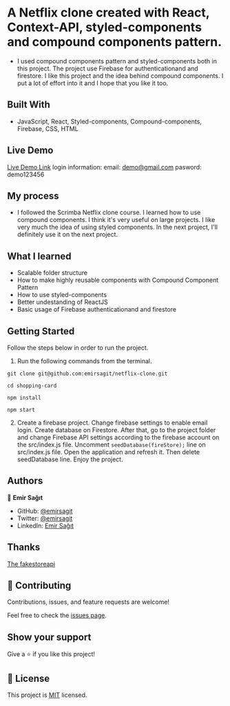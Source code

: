 # A Netflix clone created with React, Context-API, styled-components and compound components pattern.

- I used compound components pattern and styled-components both in this project. The project use Firebase for authenticationand and firestore. I like this project and the idea behind compound components. I put a lot of effort into it and I hope that you like it too.

## Built With

- JavaScript, React, Styled-components, Compound-components, Firebase, CSS, HTML

## Live Demo

[Live Demo Link](https://615b0e18b5a2d127119f7e8a--netflix-clone-with-compound.netlify.app/)
login information: email: demo@gmail.com pasword: demo123456
 
## My process

- I followed the Scrimba Netflix clone course. I learned how to use compound components. I think it's very useful on large projects. I like very much the idea of using styled components. In the next project, I'll definitely use it on the next project. 

## What I learned

- Scalable folder structure
- How to make highly reusable components with Compound Component Pattern
- How to use styled-components
- Better undestanding of ReactJS
- Basic usage of Firebase authenticationand and firestore

## Getting Started

Follow the steps below in order to run the project.

1. Run the following commands from the terminal.

`git clone git@github.com:emirsagit/netflix-clone.git`

`cd shopping-card`

`npm install`

`npm start`

2. Create a firebase project. Change firebase settings to enable email login. Create database on Firestore. After that, go to the project folder and change Firebase API settings according to the firebase account on the src/index.js file. Uncomment `seedDatabase(fireStore);` line on src/index.js file. Open the application and refresh it. Then delete seedDatabase line. Enjoy the project.

## Authors

👤 **Emir Sağıt**

- GitHub: [@emirsagit](https://github.com/emirsagit)
- Twitter: [@emirsagit](https://twitter.com/emirsagit)
- LinkedIn: [Emir Sağıt](https://www.linkedin.com/in/emir-sa%C4%9F%C4%B1t-633035188/)

## Thanks

[The fakestoreapi](https://fakestoreapi.com/products)

## 🤝 Contributing

Contributions, issues, and feature requests are welcome!

Feel free to check the [issues page](../../issues/).

## Show your support

Give a ⭐️ if you like this project!

## 📝 License

This project is [MIT](./MIT.md) licensed.
